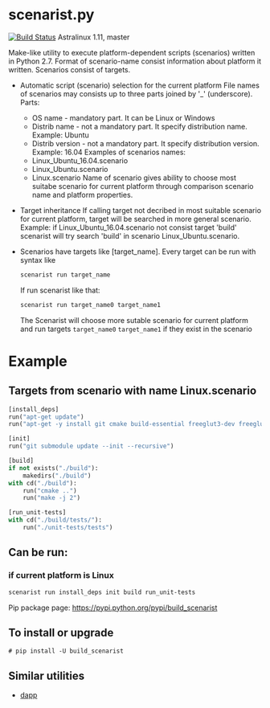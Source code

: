 # scenarist.py

[![Build Status](http://sogimu.fvds.ru:8080/buildStatus/icon?job=scenarist.py/Astralinux_1.11)](http://sogimu.fvds.ru:8080/job/scenarist.py/job/Astralinux_1.11/) Astralinux 1.11, master

Make-like utility to execute platform-dependent scripts (scenarios) written in Python 2.7. Format of scenario-name consist information about platform it written. Scenarios consist of targets.

* Automatic script (scenario) selection for the current platform 
    File names of scenarios may consists up to three parts joined by '_' (underscore).
    Parts:
    * OS name - mandatory part. It can be Linux or Windows
    * Distrib name - not a mandatory part. It specify distribution name. Example: Ubuntu
    * Distrib version - not a mandatory part. It specify distribution version. Example: 16.04
    Examples of scenarios names:
    * Linux_Ubuntu_16.04.scenario
    * Linux_Ubuntu.scenario
    * Linux.scenario
    Name of scenario gives ability to choose most suitabe scenario for current platform through comparison scenario name and platform properties.

* Target inheritance
    If calling target not decribed in most suitable scenario for current platform, target will be searched in more general scenario.
    Example: if Linux_Ubuntu_16.04.scenario not consist target 'build' scenarist will try search 'build' in scenario Linux_Ubuntu.scenario.

* Scenarios have targets like [target_name]. Every target can be run with syntax like
    ```bash
    scenarist run target_name
    ```
    If run scenarist like that:
    ```bash
    scenarist run target_name0 target_name1
    ```
    The Scenarist will choose more sutable scenario for current platform and run targets ```target_name0``` ```target_name1``` if they exist in the scenario

# Example
## Targets from scenario with name Linux.scenario
```python
[install_deps]
run("apt-get update")
run("apt-get -y install git cmake build-essential freeglut3-dev freeglut3 libxmu-dev libxi-dev")

[init]
run("git submodule update --init --recursive")

[build]
if not exists("./build"):
    makedirs("./build")
with cd("./build"):
    run("cmake ..")
    run("make -j 2")

[run_unit-tests]
with cd("./build/tests/"):
    run("./unit-tests/tests")
```
## Can be run:
### if current platform is Linux
```bash
scenarist run install_deps init build run_unit-tests
```

Pip package page: https://pypi.python.org/pypi/build_scenarist
## To install or upgrade
```
# pip install -U build_scenarist
```

## Similar utilities
* [dapp](https://github.com/flant/dapp)
